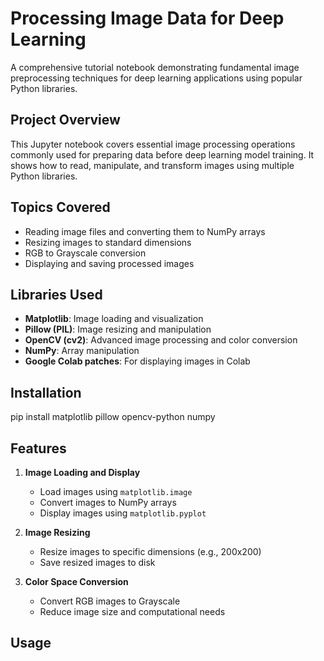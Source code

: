 # Processing Image Data for Deep Learning

A comprehensive tutorial notebook demonstrating fundamental image preprocessing techniques for deep learning applications using popular Python libraries.

## Project Overview

This Jupyter notebook covers essential image processing operations commonly used for preparing data before deep learning model training. It shows how to read, manipulate, and transform images using multiple Python libraries.

## Topics Covered

- Reading image files and converting them to NumPy arrays
- Resizing images to standard dimensions
- RGB to Grayscale conversion
- Displaying and saving processed images

## Libraries Used

- **Matplotlib**: Image loading and visualization
- **Pillow (PIL)**: Image resizing and manipulation
- **OpenCV (cv2)**: Advanced image processing and color conversion
- **NumPy**: Array manipulation
- **Google Colab patches**: For displaying images in Colab

## Installation

pip install matplotlib pillow opencv-python numpy


## Features

1. **Image Loading and Display**
    - Load images using `matplotlib.image`
    - Convert images to NumPy arrays
    - Display images using `matplotlib.pyplot`

2. **Image Resizing**
    - Resize images to specific dimensions (e.g., 200x200)
    - Save resized images to disk

3. **Color Space Conversion**
    - Convert RGB images to Grayscale
    - Reduce image size and computational needs

## Usage



